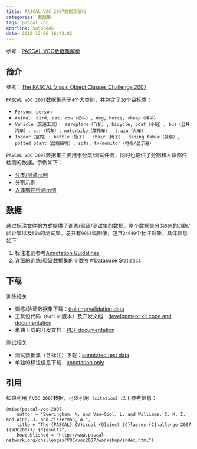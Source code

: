 ```yaml
---
title: PASCAL VOC 2007数据集解析
categories: 数据集
tags: pascal voc
abbrlink: 5a56cd45
date: 2019-12-06 16:42:02
---
```


参考：[PASCAL-VOC数据集解析](https://www.zhujian.tech/posts/28b6703d.html)

## 简介

参考：[The PASCAL Visual Object Classes Challenge 2007](http://host.robots.ox.ac.uk/pascal/VOC/voc2007/index.html)

`PASCAL VOC 2007`数据集基于`4`个大类别，共包含了`20`个目标类：

* `Person: person`
* `Animal: bird, cat, cow（奶牛）, dog, horse, sheep（绵羊）`
* `Vehicle（交通工具）: aeroplane（飞机）, bicycle, boat（小船）, bus（公共汽车）, car（轿车）, motorbike（摩托车）, train（火车）`
* `Indoor（室内）: bottle（瓶子）, chair（椅子）, dining table（餐桌）, potted plant（盆栽植物）, sofa, tv/monitor（电视/显示器）`

`PASCAL VOC 2007`数据集主要用于分类/测试任务，同时也提供了分割和人体部件检测的数据。示例如下：

* [分类/测试示例](http://host.robots.ox.ac.uk/pascal/VOC/voc2007/examples/index.html)
* [分割示例](http://host.robots.ox.ac.uk/pascal/VOC/voc2007/segexamples/index.html)
* [人体部件检测示例](http://host.robots.ox.ac.uk/pascal/VOC/voc2007/layoutexamples/index.html)

## 数据

通过标注文件的方式提供了训练/验证/测试集的数据。整个数据集分为`50%`的训练/验证集以及`50%`的测试集。总共有`9963`幅图像，包含`24640`个标注对象，具体信息如下

1. 标注准则参考[Annotation Guidelines](http://host.robots.ox.ac.uk/pascal/VOC/voc2007/guidelines.html)
2. 详细的训练/验证数据集的个数参考[Database Statistics](http://host.robots.ox.ac.uk/pascal/VOC/voc2007/dbstats.html)

## 下载

训练相关

* 训练/验证数据集下载：[training/validation data](http://host.robots.ox.ac.uk/pascal/VOC/voc2007/VOCtrainval_06-Nov-2007.tar)
* 工具包代码（`Matlab`版本）及开发文档：[development kit code and documentation](http://host.robots.ox.ac.uk/pascal/VOC/voc2007/VOCdevkit_08-Jun-2007.tar)
* 单独下载的开发文档：[PDF documentation](http://host.robots.ox.ac.uk/pascal/VOC/voc2007/devkit_doc_07-Jun-2007.pdf)

测试相关

* 测试数据集（含标注）下载：[annotated test data](http://host.robots.ox.ac.uk/pascal/VOC/voc2007/index.html)
* 单独的标注信息下载：[annotation only](http://host.robots.ox.ac.uk/pascal/VOC/voc2007/VOCtestnoimgs_06-Nov-2007.tar)

## 引用

如果利用了`VOC 2007`数据，可以引用（`citation`）以下参考信息：

```
@misc{pascal-voc-2007,
	author = "Everingham, M. and Van~Gool, L. and Williams, C. K. I. and Winn, J. and Zisserman, A.",
	title = "The {PASCAL} {V}isual {O}bject {C}lasses {C}hallenge 2007 {(VOC2007)} {R}esults",
	howpublished = "http://www.pascal-network.org/challenges/VOC/voc2007/workshop/index.html"}	
```